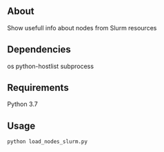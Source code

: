 ## About
Show usefull info about nodes from Slurm resources

## Dependencies
os
python-hostlist
subprocess

## Requirements
Python 3.7

## Usage
`python load_nodes_slurm.py`
